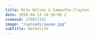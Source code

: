 ```yaml
---
title: Nile Wilson & Samantha Clayton
date: 2018-04-13 14:30:00 Z
vimeoid: 270071331
image: "/uploads/aaaaa.jpg"
subtitle: Herbalife
---
```


